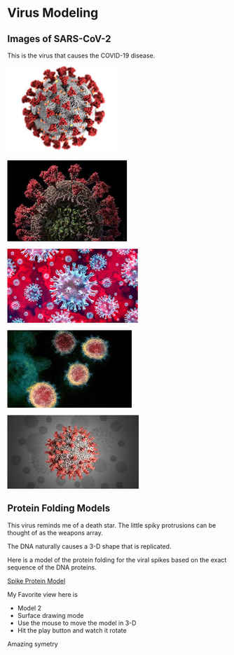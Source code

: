 # Virus Modeling

## Images of SARS-CoV-2

This is the virus that causes the COVID-19 disease.

![](img/virus/virus-1.jpg)

![](img/virus/virus-2.jpg)

![](img/virus/virus-3.jpg)

![](img/virus/virus-4.jpg)

![](img/virus/virus-5.jpg)


## Protein Folding Models

This virus reminds me of a death star.   The little spiky protrusions
can be thought of as the weapons array.

The DNA naturally causes a 3-D shape that is replicated.

Here is a model of the protein folding for the viral spikes based on the
exact sequence of the DNA proteins.

[Spike Protein Model](https://swissmodel.expasy.org/interactive/7dVLxC/models/03)

My Favorite view here is

* Model 2
* Surface drawing mode
* Use the mouse to move the model in 3-D
* Hit the play button and watch it rotate

Amazing symetry


